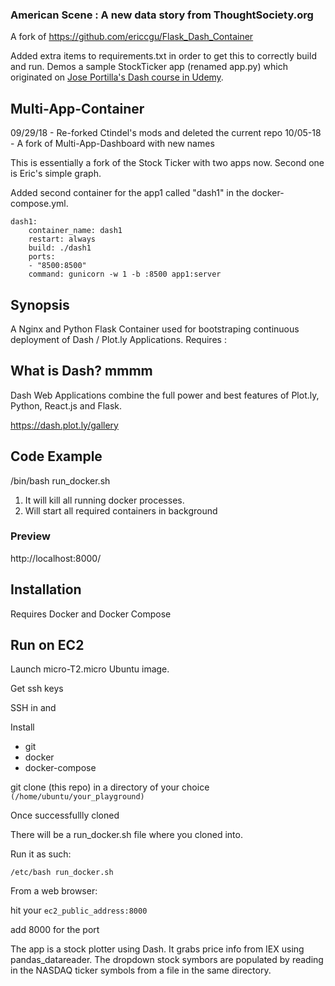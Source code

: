 ### American Scene : A new data story from ThoughtSociety.org

A fork of 
https://github.com/ericcgu/Flask_Dash_Container

Added extra items to requirements.txt in order to get this to correctly build and run.
Demos a sample StockTicker app (renamed app.py) which originated 
on [Jose Portilla's Dash course in Udemy](https://www.udemy.com/interactive-python-dashboards-with-plotly-and-dash/learn/v4/overview).

## Multi-App-Container 

09/29/18 - Re-forked Ctindel's mods and deleted the current repo
10/05-18 - A fork of Multi-App-Dashboard with new names

This is essentially a fork of the Stock Ticker with two apps now. Second one is Eric's simple graph.

Added second container for the app1 called "dash1" in the docker-compose.yml.

    dash1:
        container_name: dash1
        restart: always
        build: ./dash1
        ports:
        - "8500:8500"
        command: gunicorn -w 1 -b :8500 app1:server

## Synopsis
A Nginx and Python Flask Container used for bootstraping continuous deployment of Dash / Plot.ly Applications.
Requires :


    
    

## What is Dash? mmmm

Dash Web Applications combine the full power and best features of Plot.ly, Python, React.js and Flask.

https://dash.plot.ly/gallery

## Code Example

/bin/bash run_docker.sh

1. It will kill all running docker processes.
2. Will start all required containers in background

### Preview

http://localhost:8000/


## Installation

Requires Docker and Docker Compose

## Run on EC2

Launch micro-T2.micro Ubuntu image.

Get ssh keys

SSH in and 

Install 
* git
* docker
* docker-compose

git clone (this repo) in a directory of your choice `(/home/ubuntu/your_playground)`

Once successfullly cloned

There will be a run_docker.sh file where you cloned into.

Run it as such:

`/etc/bash run_docker.sh`

From a web browser:

hit your `ec2_public_address:8000`    

add 8000 for the port

The app is a stock plotter using Dash.
It grabs price info from IEX using pandas_datareader.
The dropdown stock symbors are populated by reading in the NASDAQ ticker symbols from a file in the same directory.





